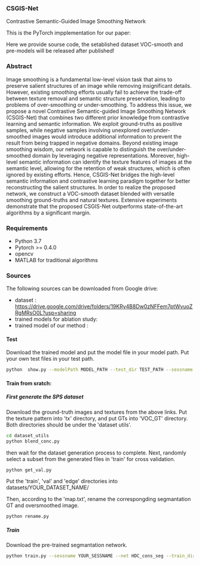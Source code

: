 ### CSGIS-Net
Contrastive Semantic-Guided Image Smoothing Network

This is the PyTorch impplementation for our paper:

Here we provide sourse code, the setablished dataset VOC-smooth and pre-models will be released after published!

### Abstract
Image smoothing is a fundamental low-level vision task that aims to preserve salient structures of an image while removing insignificant details. However, existing smoothing efforts usually fail to achieve the trade-off between texture removal and semantic structure preservation, leading to problems of over-smoothing or under-smoothing. To address this issue, we propose a novel Contrastive Semantic-guided Image Smoothing Network (CSGIS-Net) that combines two different prior knowledge from contrastive learning and semantic information. We exploit ground-truths as positive samples, while negative samples involving unexplored over/under-smoothed images would introduce additional information to prevent the result from being trapped in negative domains. Beyond existing image smoothing wisdom, our network is capable to distinguish the over/under-smoothed domain by leveraging negative representations. Moreover, high-level semantic information can identify the texture features of images at the semantic level, allowing for the retention of weak structures, which is often ignored by existing efforts. Hence, CSGIS-Net bridges the high-level semantic information and contrastive learning paradigm together for better reconstructing the salient structures. In order to realize the proposed network, we construct a VOC-smooth dataset blended with versatile smoothing ground-truths and natural textures. Extensive experiments demonstrate that the proposed CSGIS-Net outperforms state-of-the-art algorithms by a significant margin.

### Requirements
- Python 3.7
- Pytorch >= 0.4.0
- opencv
- MATLAB for traditional algorithms


### Sources

The following sources can be downloaded from Google drive:
- dataset : https://drive.google.com/drive/folders/19KRy4B8Dw0zNFFem7ptWvuoZRgMRsO0L?usp=sharing
- trained models for ablation study:
- trained model of our method : 

#### Test
Download the trained model and put the model file in your model path.
Put your own test files in your test path.
```bash
python  show.py --modelPath MODEL_PATH --test_dir TEST_PATH --sessname YOUR_SESSNAME --net HDC_edge_refine 
````
#### Train from sratch:
##### First generate the SPS dataset
Download the ground-truth images and textures from the above links.
Put the texture pattern into 'tx' directory, and put GTs into 'VOC_GT' directory. Both directories should be under the 'dataset utils'.
```bash
cd dataset_utils
python blend_conc.py
````
then wait for the dataset generation process to complete.
Next, randomly select a subset from the generated files in 'train' for cross validation.
```bash
python get_val.py
````
Put the 'train', 'val' and 'edge' directories into datasets/YOUR_DATASET_NAME/

Then, according to the 'map.txt', rename the correspongding segmantation GT and oversmoothed image.
```bash
python rename.py
````

##### Train
Download the pre-trained segmantation network.
```bash
python train.py --sessname YOUR_SESSNAME --net HDC_cons_seg --train_dir './datasets/YOUR_DATASET_NAME/train' --val_dir './datasets/YOUR_DATASET_NAME/val' --edge_dir './datasets/YOUR_DATASET_NAME/edge' --seg_dir './datasets/YOUR_DATASET_NAME/val' --over_dir './datasets/YOUR_DATASET_NAME/edge'
````

